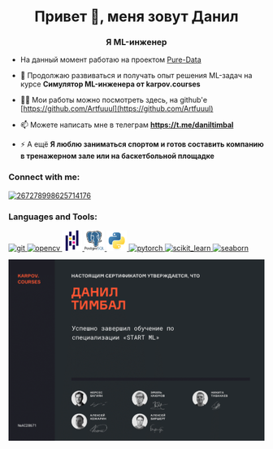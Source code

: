<h1 align="center">Привет 👋, меня зовут Данил</h1>
<h3 align="center">Я ML-инженер</h3>

- На данный момент работаю на проектом [Pure-Data](https://github.com/SimulatorML/Pure-Data)

- 🌱 Продолжаю развиваться и получать опыт решения ML-задач на курсе **Симулятор ML-инженера от karpov.courses**

- 👨‍💻 Мои работы можно посмотреть здесь, на github'е [https://github.com/Artfuuul](https://github.com/Artfuuul)

- 📫 Можете написать мне в телеграм **https://t.me/daniltimbal**

- ⚡ А ещё **Я люблю заниматься спортом и готов составить компанию в тренажерном зале или на баскетбольной площадке**

<h3 align="left">Connect with me:</h3>
<p align="left">
<a href="https://discord.gg/267278998625714176" target="blank"><img align="center" src="https://raw.githubusercontent.com/rahuldkjain/github-profile-readme-generator/master/src/images/icons/Social/discord.svg" alt="267278998625714176" height="30" width="40" /></a>
</p>

<h3 align="left">Languages and Tools:</h3>
<p align="left"> <a href="https://git-scm.com/" target="_blank" rel="noreferrer"> <img src="https://www.vectorlogo.zone/logos/git-scm/git-scm-icon.svg" alt="git" width="40" height="40"/> </a> <a href="https://opencv.org/" target="_blank" rel="noreferrer"> <img src="https://www.vectorlogo.zone/logos/opencv/opencv-icon.svg" alt="opencv" width="40" height="40"/> </a> <a href="https://pandas.pydata.org/" target="_blank" rel="noreferrer"> <img src="https://raw.githubusercontent.com/devicons/devicon/2ae2a900d2f041da66e950e4d48052658d850630/icons/pandas/pandas-original.svg" alt="pandas" width="40" height="40"/> </a> <a href="https://www.postgresql.org" target="_blank" rel="noreferrer"> <img src="https://raw.githubusercontent.com/devicons/devicon/master/icons/postgresql/postgresql-original-wordmark.svg" alt="postgresql" width="40" height="40"/> </a> <a href="https://www.python.org" target="_blank" rel="noreferrer"> <img src="https://raw.githubusercontent.com/devicons/devicon/master/icons/python/python-original.svg" alt="python" width="40" height="40"/> </a> <a href="https://pytorch.org/" target="_blank" rel="noreferrer"> <img src="https://www.vectorlogo.zone/logos/pytorch/pytorch-icon.svg" alt="pytorch" width="40" height="40"/> </a> <a href="https://scikit-learn.org/" target="_blank" rel="noreferrer"> <img src="https://upload.wikimedia.org/wikipedia/commons/0/05/Scikit_learn_logo_small.svg" alt="scikit_learn" width="40" height="40"/> </a> <a href="https://seaborn.pydata.org/" target="_blank" rel="noreferrer"> <img src="https://seaborn.pydata.org/_images/logo-mark-lightbg.svg" alt="seaborn" width="40" height="40"/> </a> </p>

<img src="Сертификат_Фото.png" alt="Обучение">

